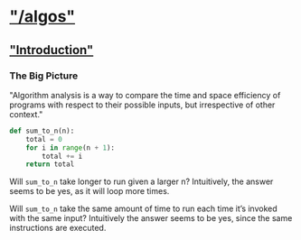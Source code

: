# ["/algos"](https://bradfieldcs.com/algos/analysis/introduction/)

## ["Introduction"](https://bradfieldcs.com/algos/analysis/introduction/)

### The Big Picture

"Algorithm analysis is a way to compare the time and space efficiency of programs with respect to their possible inputs, but irrespective of other context."

```python
def sum_to_n(n):
    total = 0
    for i in range(n + 1):
        total += i
    return total
```

Will ```sum_to_n``` take longer to run given a larger n? Intuitively, the answer seems to be yes, as it will loop more times.

Will ```sum_to_n``` take the same amount of time to run each time it’s invoked with the same input? Intuitively the answer seems to be yes, since the same instructions are executed.

